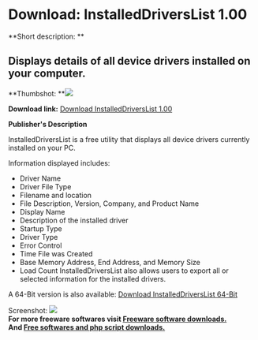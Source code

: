 # Download: InstalledDriversList 1.00

**Short description: **

## Displays details of all device drivers installed on your computer.

  
**Thumbshot: **![](http://www.freewarefiles.com/screenshot/installedriverslist_md.jpg)   
  
**Download link:** [Download InstalledDriversList 1.00](http://freesoftwares.boysofts.com/InstalledDriversList_program_99138.html)  
  

**Publisher's Description**  
  

InstalledDriversList is a free utility that displays all device drivers
currently installed on your PC.

Information displayed includes:

  * Driver Name 
  * Driver File Type 
  * Filename and location 
  * File Description, Version, Company, and Product Name 
  * Display Name 
  * Description of the installed driver 
  * Startup Type 
  * Driver Type 
  * Error Control 
  * Time File was Created 
  * Base Memory Address, End Address, and Memory Size 
  * Load Count 
InstalledDriversList also allows users to export all or selected information
for the installed drivers.

A 64-Bit version is also available: [Download InstalledDriversList
64-Bit](http://www.nirsoft.net/utils/installeddriverslist-x64.zip)

  
  
Screenshot:
![](http://www.freewarefiles.com/screenshot/installedriverslist.jpg)  
**For more freeware softwares visit [Freeware software downloads.](http://freesoftwares.boysofts.com/)**   
**And [Free softwares and php script downloads.](http://www.boysofts.com/)**

